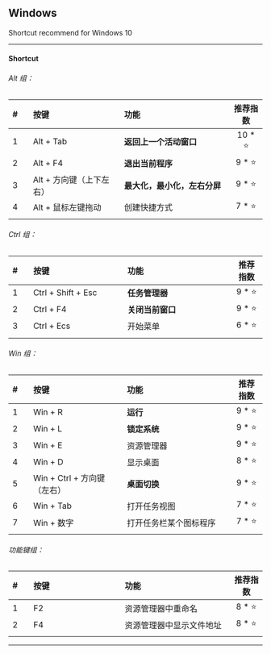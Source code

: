 ## Windows

Shortcut recommend for Windows 10

---

#### Shortcut

###### Alt 组：

| # | 按键 | 功能 | 推荐指数 |
| :--- | :--- | :--- | :---: |
| 1 | Alt + Tab | **返回上一个活动窗口** | 10 * ⭐ |
| 2 | Alt + F4 | **退出当前程序** | 9 * ⭐ |
| 3 | Alt + 方向键（上下左右） | **最大化，最小化，左右分屏** | 9 * ⭐ |
| 4 | Alt + 鼠标左键拖动 | 创建快捷方式 | 7 * ⭐ |
|<img width=50px/>|<img width=400px/>|<img width=500px/>|<img width=100px/>|

###### Ctrl 组：

| # | 按键 | 功能 | 推荐指数 |
| :--- | :--- | :--- | :---: |
| 1 | Ctrl + Shift + Esc | **任务管理器** | 9 * ⭐ |
| 2 | Ctrl + F4 | **关闭当前窗口** | 9 * ⭐ |
| 3 | Ctrl + Ecs | 开始菜单 | 6 * ⭐ |
|<img width=50px/>|<img width=400px/>|<img width=500px/>|<img width=100px/>|

###### Win 组：

| # | 按键 | 功能 | 推荐指数 |
| :--- | :--- | :--- | :---: |
| 1 | Win + R | **运行** | 9 * ⭐ |
| 2 | Win + L | **锁定系统** | 9 * ⭐ |
| 3 | Win + E | 资源管理器 | 9 * ⭐ |
| 4 | Win + D | 显示桌面 | 8 * ⭐ |
| 5 | Win + Ctrl + 方向键（左右） | **桌面切换** | 9 * ⭐ |
| 6 | Win + Tab | 打开任务视图 | 7 * ⭐ |
| 7 | Win + 数字 | 打开任务栏某个图标程序 | 7 * ⭐ |
|<img width=50px/>|<img width=400px/>|<img width=500px/>|<img width=100px/>|

###### 功能键组：

| # | 按键 | 功能 | 推荐指数 |
| :--- | :--- | :--- | :---: |
| 1 | F2 | 资源管理器中重命名 | 8 * ⭐ |
| 2 | F4 | 资源管理器中显示文件地址 | 8 * ⭐ |
|<img width=50px/>|<img width=400px/>|<img width=500px/>|<img width=100px/>|

---



